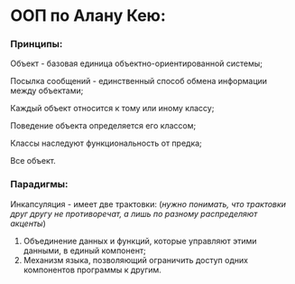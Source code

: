 # ООП по Алану Кею:

### **Принципы:**

Объект - базовая единица объектно-ориентированной системы;

Посылка сообщений - единственный способ обмена информации между объектами;

Каждый объект относится к тому или иному классу;

Поведение объекта определяется его классом;

Классы наследуют функциональность от предка;

Все объект.

### Парадигмы:

Инкапсуляция - имеет две трактовки: (*нужно понимать, что трактовки друг другу не противоречат, а лишь по разному распределяют акценты*)

1. Объединение данных и функций, которые управляют этими данными, в единый компонент;
2. Механизм языка, позволяющий ограничить доступ одних компонентов программы к другим.
